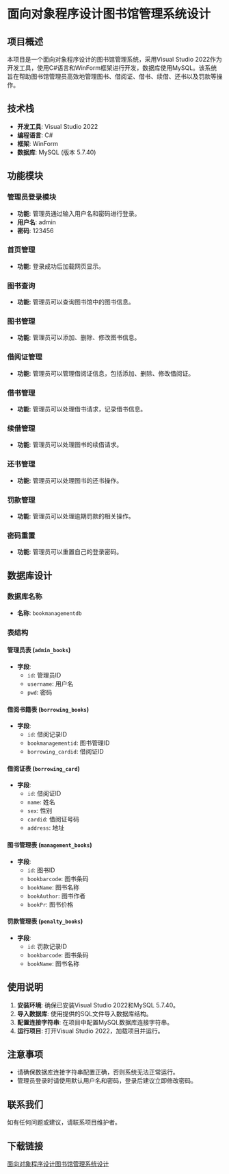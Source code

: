 # 面向对象程序设计图书馆管理系统设计

## 项目概述

本项目是一个面向对象程序设计的图书馆管理系统，采用Visual Studio 2022作为开发工具，使用C#语言和WinForm框架进行开发，数据库使用MySQL。该系统旨在帮助图书馆管理员高效地管理图书、借阅证、借书、续借、还书以及罚款等操作。

## 技术栈

- **开发工具**: Visual Studio 2022
- **编程语言**: C#
- **框架**: WinForm
- **数据库**: MySQL (版本 5.7.40)

## 功能模块

### 管理员登录模块
- **功能**: 管理员通过输入用户名和密码进行登录。
- **用户名**: admin
- **密码**: 123456

### 首页管理
- **功能**: 登录成功后加载网页显示。

### 图书查询
- **功能**: 管理员可以查询图书馆中的图书信息。

### 图书管理
- **功能**: 管理员可以添加、删除、修改图书信息。

### 借阅证管理
- **功能**: 管理员可以管理借阅证信息，包括添加、删除、修改借阅证。

### 借书管理
- **功能**: 管理员可以处理借书请求，记录借书信息。

### 续借管理
- **功能**: 管理员可以处理图书的续借请求。

### 还书管理
- **功能**: 管理员可以处理图书的还书操作。

### 罚款管理
- **功能**: 管理员可以处理逾期罚款的相关操作。

### 密码重置
- **功能**: 管理员可以重置自己的登录密码。

## 数据库设计

### 数据库名称
- **名称**: `bookmanagementdb`

### 表结构

#### 管理员表 (`admin_books`)
- **字段**:
  - `id`: 管理员ID
  - `username`: 用户名
  - `pwd`: 密码

#### 借阅书籍表 (`borrowing_books`)
- **字段**:
  - `id`: 借阅记录ID
  - `bookmanagementid`: 图书管理ID
  - `borrowing_cardid`: 借阅证ID

#### 借阅证表 (`borrowing_card`)
- **字段**:
  - `id`: 借阅证ID
  - `name`: 姓名
  - `sex`: 性别
  - `cardid`: 借阅证号码
  - `address`: 地址

#### 图书管理表 (`management_books`)
- **字段**:
  - `id`: 图书ID
  - `bookbarcode`: 图书条码
  - `bookName`: 图书名称
  - `bookAuthor`: 图书作者
  - `bookPr`: 图书价格

#### 罚款管理表 (`penalty_books`)
- **字段**:
  - `id`: 罚款记录ID
  - `bookbarcode`: 图书条码
  - `bookName`: 图书名称

## 使用说明

1. **安装环境**: 确保已安装Visual Studio 2022和MySQL 5.7.40。
2. **导入数据库**: 使用提供的SQL文件导入数据库结构。
3. **配置连接字符串**: 在项目中配置MySQL数据库连接字符串。
4. **运行项目**: 打开Visual Studio 2022，加载项目并运行。

## 注意事项

- 请确保数据库连接字符串配置正确，否则系统无法正常运行。
- 管理员登录时请使用默认用户名和密码，登录后建议立即修改密码。

## 联系我们

如有任何问题或建议，请联系项目维护者。

## 下载链接

[面向对象程序设计图书馆管理系统设计](https://pan.quark.cn/s/97633b770cfb)